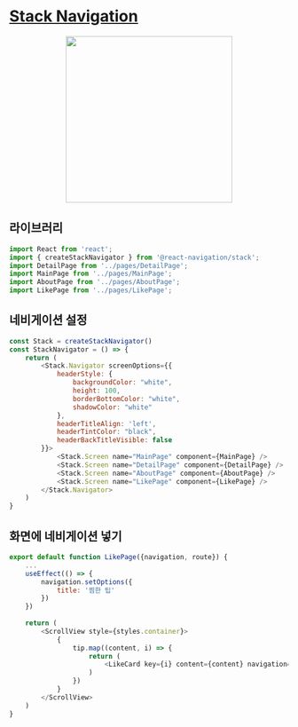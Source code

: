 # [Stack Navigation](https://velog.io/@nezhitsya/스파르타-코딩-클럽-개발일지-3-kkez02li)

<p align="center">
  <img width="300" src="https://user-images.githubusercontent.com/60697742/128128595-96bdd88c-1c74-4911-af2b-b2f70d8a1b0c.mov">
</p>

## 라이브러리

```javascript
import React from 'react';
import { createStackNavigator } from '@react-navigation/stack';
import DetailPage from '../pages/DetailPage';
import MainPage from '../pages/MainPage';
import AboutPage from '../pages/AboutPage';
import LikePage from '../pages/LikePage';
```

## 네비게이션 설정

```javascript
const Stack = createStackNavigator()
const StackNavigator = () => {
    return (
        <Stack.Navigator screenOptions={{
            headerStyle: {
                backgroundColor: "white",
                height: 100,
                borderBottomColor: "white",
                shadowColor: "white"
            },
            headerTitleAlign: 'left',
            headerTintColor: "black",
            headerBackTitleVisible: false
        }}>
            <Stack.Screen name="MainPage" component={MainPage} />
            <Stack.Screen name="DetailPage" component={DetailPage} />
            <Stack.Screen name="AboutPage" component={AboutPage} />
            <Stack.Screen name="LikePage" component={LikePage} />
        </Stack.Navigator>
    )
}
```

## 화면에 네비게이션 넣기

```javascript
export default function LikePage({navigation, route}) {
    ...
    useEffect(() => {
        navigation.setOptions({
            title: '찜한 팁'
        })
    })
    
    return (
        <ScrollView style={styles.container}>
            {
                tip.map((content, i) => {
                    return (
                        <LikeCard key={i} content={content} navigation={navigation} />
                    )
                })
            }
        </ScrollView>
    )
}
```